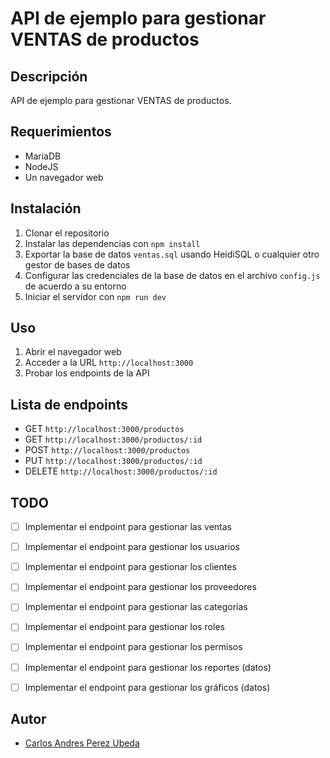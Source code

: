 # API de ejemplo para gestionar VENTAS de productos

## Descripción

API de ejemplo para gestionar VENTAS de productos.

## Requerimientos

- MariaDB
- NodeJS
- Un navegador web

## Instalación

1. Clonar el repositorio
2. Instalar las dependencias con `npm install`
3. Exportar la base de datos `ventas.sql` usando HeidiSQL o cualquier otro gestor de bases de datos
4. Configurar las credenciales de la base de datos en el archivo `config.js` de acuerdo a su entorno
5. Iniciar el servidor con `npm run dev`

## Uso

1. Abrir el navegador web
2. Acceder a la URL `http://localhost:3000`
3. Probar los endpoints de la API

## Lista de endpoints

- GET `http://localhost:3000/productos` 
- GET `http://localhost:3000/productos/:id`
- POST `http://localhost:3000/productos`
- PUT `http://localhost:3000/productos/:id`
- DELETE `http://localhost:3000/productos/:id`

## TODO

- [ ] Implementar el endpoint para gestionar las ventas
- [ ] Implementar el endpoint para gestionar los usuarios
- [ ] Implementar el endpoint para gestionar los clientes
- [ ] Implementar el endpoint para gestionar los proveedores
- [ ] Implementar el endpoint para gestionar las categorías
- [ ] Implementar el endpoint para gestionar los roles
- [ ] Implementar el endpoint para gestionar los permisos
- [ ] Implementar el endpoint para gestionar los reportes (datos)
- [ ] Implementar el endpoint para gestionar los gráficos (datos)


## Autor

- [Carlos Andres Perez Ubeda](https://cperezni.com)